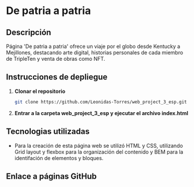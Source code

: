 # De patria a patria


## Descripción
Página 'De patria a patria' ofrece un viaje por el globo desde Kentucky a Mejillones, destacando arte digital, historias personales de cada miembro de TripleTen y venta de obras como NFT.

## Instrucciones de depliegue

1. **Clonar el repositorio**
    ```bash
    git clone https://github.com/Leonidas-Torres/web_project_3_esp.git
    ```

2. **Entrar a la carpeta web_project_3_esp y ejecutar el archivo index.html**


## Tecnologias utilizadas

- Para la creación de esta página web se utilizó HTML y CSS, utilizando Grid layout y flexbox para la organización del contenido y BEM para la identifación de elementos y bloques.

## Enlace a páginas GitHub
